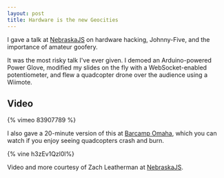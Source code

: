 ```yaml
---
layout: post
title: Hardware is the new Geocities
---
```


I gave a talk at [NebraskaJS][1] on hardware hacking, Johnny-Five, and the importance of amateur goofery.

It was the most risky talk I've ever given.
I demoed an Arduino-powered Power Glove, modified my slides on the fly with a WebSocket-enabled potentiometer, and flew a quadcopter drone over the audience using a Wiimote.

## Video

{% vimeo 83907789 %}

I also gave a 20-minute version of this at [Barcamp Omaha][barcamp], which you can watch if you enjoy seeing quadcopters crash and burn.

{% vine h3zEv1Qzl0l%}

Video and more courtesy of Zach Leatherman at [NebraskaJS][2].

[1]: http://nebraskajs.com/
[barcamp]: http://techomaha.com/2013/11/matt-steele-hardware-barcamp/
[2]: http://nebraskajs.com/2014/hardware-geocities/
